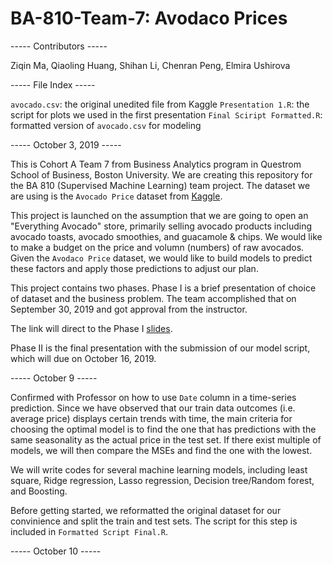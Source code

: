 # BA-810-Team-7: Avodaco Prices

----- Contributors -----

Ziqin Ma, Qiaoling Huang, Shihan Li, Chenran Peng, Elmira Ushirova

----- File Index -----

`avocado.csv`: the original unedited file from Kaggle
`Presentation 1.R`: the script for plots we used in the first presentation
`Final Sciript Formatted.R`: formatted version of `avocado.csv` for modeling

----- October 3, 2019 -----

This is Cohort A Team 7 from Business Analytics program in Questrom School of Business, Boston University. We are creating this repository for the BA 810 (Supervised Machine Learning) team project. The dataset we are using is the `Avocado Price` dataset from [Kaggle](https://www.kaggle.com/neuromusic/avocado-prices).

This project is launched on the assumption that we are going to open an "Everything Avocado" store, primarily selling avocado products including avocado toasts, avocado smoothies, and guacamole & chips. We would like to make a budget on the price and volumn (numbers) of raw avocados. Given the `Avodaco Price` dataset, we would like to build models to predict these factors and apply those predictions to adjust our plan.

This project contains two phases. Phase I is a brief presentation of choice of dataset and the business problem. The team accomplished that on September 30, 2019 and got approval from the instructor.

The link will direct to the Phase I [slides](https://docs.google.com/presentation/d/1g5iKTYi_I7GHrR_ptDDSRX2YzNs0mWYvDxJCneS36Dc/edit#slide=id.p).

Phase II is the final presentation with the submission of our model script, which will due on October 16, 2019.

----- October 9 -----

Confirmed with Professor on how to use `Date` column in a time-series prediction. Since we have observed that our train data outcomes (i.e. average price) displays certain trends with time, the main criteria for choosing the optimal model is to find the one that has predictions with the same seasonality as the actual price in the test set. If there exist multiple of models, we will then compare the MSEs and find the one with the lowest.

We will write codes for several machine learning models, including least square, Ridge regression, Lasso regression, Decision tree/Random forest, and Boosting. 

Before getting started, we reformatted the original dataset for our convinience and split the train and test sets. The script for this step is included in `Formatted Script Final.R`.

----- October 10 -----


